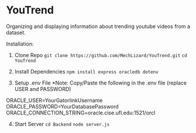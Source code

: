 # YouTrend
Organizing and displaying information about trending youtube videos from a dataset. 

Installation:

1. Clone Repo
```git clone https://github.com/MechLizard/YouTrend.git```
```cd YouTrend```

2. Install Dependencies
```npm install express oracledb dotenv```

3. Setup .env File
*Note: Copy/Paste the following in the .env file (replace USER and PASSWORD)

ORACLE_USER=YourGatorlinkUsername
ORACLE_PASSWORD=YourDatabasePassword
ORACLE_CONNECTION_STRING=oracle.cise.ufl.edu:1521/orcl

4. Start Server
```cd Backend```
```node server.js``` 
